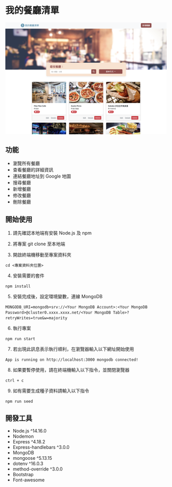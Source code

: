 # 我的餐廳清單
![image](./public/image/snapshot.png)

## 功能
- 瀏覽所有餐廳
- 查看餐廳的詳細資訊
- 連結餐廳地址到 Google 地圖
- 搜尋餐廳
- 新增餐廳
- 修改餐廳
- 刪除餐廳

## 開始使用
1. 請先確認本地端有安裝 Node.js 及 npm

2. 將專案 git clone 至本地端

3. 開啟終端機移動至專案資料夾

`cd <專案資料夾位置>`

4. 安裝需要的套件

`npm install`

5. 安裝完成後，設定環境變數，連線 MongoDB

`MONGODB_URI=mongodb+srv://<Your MongoDB Account>:<Your MongoDB Password>@cluster0.xxxx.xxxx.net/<Your MongoDB Table>?retryWrites=true&w=majority`

6. 執行專案

`npm run start`

7. 若出現此訊息表示執行順利，在瀏覽器輸入以下網址開始使用

`App is running on http://localhost:3000
mongodb connected!`

8. 如果要暫停使用，請在終端機輸入以下指令，並關閉瀏覽器

`ctrl + c`

9. 如有需要生成種子資料請輸入以下指令

`npm run seed`

## 開發工具
- Node.js ^14.16.0
- Nodemon
- Express ^4.18.2
- Express-handlebars ^3.0.0
- MongoDB
- mongoose ^5.13.15
- dotenv ^16.0.3
- method-override ^3.0.0
- Bootstrap
- Font-awesome